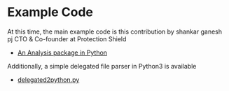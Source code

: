 # Example Code

At this time, the main example code is this contribution by shankar ganesh pj CTO & Co-founder at Protection Shield

 * [An Analysis package in Python](Analyze/README.md)

Additionally, a simple delegated file parser in Python3 is available

 * [delegated2python.py](delegated2python/README.md)

   

